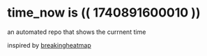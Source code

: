 # time_now is (( 1740891600010 ))

an automated repo that shows the currnent time

inspired by [breakingheatmap](https://github.com/breakingheatmap/breakingheatmap)